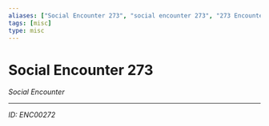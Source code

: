 ```yaml
---
aliases: ["Social Encounter 273", "social encounter 273", "273 Encounter Social"]
tags: [misc]
type: misc
---
```


# Social Encounter 273

*Social Encounter*

---
*ID: ENC00272*